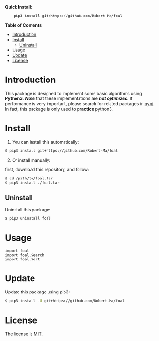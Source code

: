 **Quick Install:**
```sh
    pip3 install git+https://github.com/Robert-Ma/foal
```
<!-- markdown-toc start - Don't edit this section. Run M-x markdown-toc-refresh-toc -->
**Table of Contents**

- [Introduction](#introduction)
- [Install](#install)
    - [Uninstall](#uninstall)
- [Usage](#usage)
- [Update](#update)
- [License](#license)

<!-- markdown-toc end -->

# Introduction

This package is designed to implement some basic algorithms using **Python3**. 
**_Note_** that these implementations are __*not optimized*__.
If performance is very important, please search for related packages 
in [pypi](https://pypi.org). In fact, this package is only used to **practice** python3. 

# Install

1. You can install this automatically:

``` sh
$ pip3 install git+https://github.com/Robert-Ma/foal
```

2. Or install manually:

first, download this repository, and follow:

``` sh
$ cd /path/to/foal.tar
$ pip3 install ./foal.tar
```

## Uninstall

Uninstall this package:

``` sh
$ pip3 uninstall foal
```

# Usage

``` python3
import foal
import foal.Search
import foal.Sort
```

# Update

Update this package using pip3:

``` sh
$ pip3 install -U git+https://github.com/Robert-Ma/foal
```

# License

The license is [MIT](https://choosealicense.com/licenses/mit/).
